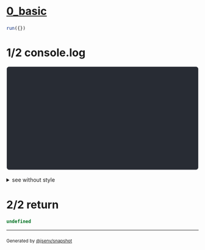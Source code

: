 # [0_basic](../../border_color.test.mjs#L75)

```js
run({})
```

# 1/2 console.log

![img](console.log.svg)

<details>
  <summary>see without style</summary>

```console
--- color_conflict ---
│ a 
└───
┌───
│ b 

--- color_conflict_collapse ---
│ a 
├───
│ b 

--- color_conflict_collapse_ignore_mistmatch ---
│ a 
└───
┌───
│ b 

```

</details>


# 2/2 return

```js
undefined
```

---

<sub>
  Generated by <a href="https://github.com/jsenv/core/tree/main/packages/independent/snapshot">@jsenv/snapshot</a>
</sub>
